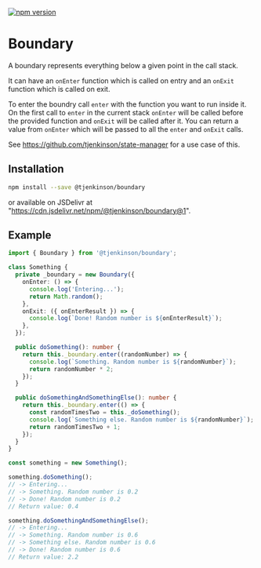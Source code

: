 [![npm version](https://badge.fury.io/js/%40tjenkinson%2Fboundary.svg)](https://badge.fury.io/js/%40tjenkinson%2Fboundary)

# Boundary

A boundary represents everything below a given point in the call stack.

It can have an `onEnter` function which is called on entry and an `onExit` function which is called on exit.

To enter the boundry call `enter` with the function you want to run inside it. On the first call to `enter` in the current stack `onEnter` will be called before the provided function and `onExit` will be called after it. You can return a value from `onEnter` which will be passed to all the `enter` and `onExit` calls.

See https://github.com/tjenkinson/state-manager for a use case of this.

## Installation

```sh
npm install --save @tjenkinson/boundary
```

or available on JSDelivr at "https://cdn.jsdelivr.net/npm/@tjenkinson/boundary@1".

## Example

```ts
import { Boundary } from '@tjenkinson/boundary';

class Something {
  private _boundary = new Boundary({
    onEnter: () => {
      console.log('Entering...');
      return Math.random();
    },
    onExit: ({ onEnterResult }) => {
      console.log(`Done! Random number is ${onEnterResult}`);
    },
  });

  public doSomething(): number {
    return this._boundary.enter((randomNumber) => {
      console.log(`Something. Random number is ${randomNumber}`);
      return randomNumber * 2;
    });
  }

  public doSomethingAndSomethingElse(): number {
    return this._boundary.enter(() => {
      const randomTimesTwo = this._doSomething();
      console.log(`Something else. Random number is ${randomNumber}`);
      return randomTimesTwo + 1;
    });
  }
}

const something = new Something();

something.doSomething();
// -> Entering...
// -> Something. Random number is 0.2
// -> Done! Random number is 0.2
// Return value: 0.4

something.doSomethingAndSomethingElse();
// -> Entering...
// -> Something. Random number is 0.6
// -> Something else. Random number is 0.6
// -> Done! Random number is 0.6
// Return value: 2.2
```
